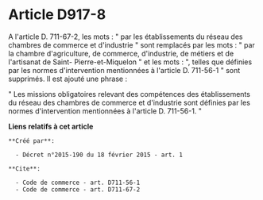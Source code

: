 # Article D917-8

A l'article D. 711-67-2, les mots : " par les établissements du réseau des chambres de commerce et d'industrie " sont
remplacés par les mots : " par la chambre d'agriculture, de commerce, d'industrie, de métiers et de l'artisanat de Saint-
Pierre-et-Miquelon " et les mots : ", telles que définies par les normes d'intervention mentionnées à l'article D. 711-56-1 "
sont supprimés. Il est ajouté une phrase : 

" Les missions obligatoires relevant des compétences des établissements du réseau des chambres de commerce et d'industrie
sont définies par les normes d'intervention mentionnées à l'article D. 711-56-1. "

**Liens relatifs à cet article**

	**Créé par**:

	  - Décret n°2015-190 du 18 février 2015 - art. 1

	**Cite**:

	  - Code de commerce - art. D711-56-1
	  - Code de commerce - art. D711-67-2
